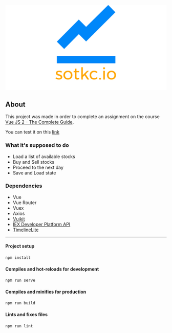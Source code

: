 <p align="center">
  <img src='src/assets/logo.png' />
</p>

## About

This project was made in order to complete an assignment on the course [Vue JS 2 - The Complete Guide](https://www.udemy.com/vuejs-2-the-complete-guide/).

You can test it on this [link](https://andre000.github.io/sotkc/)

### What it's supposed to do

- Load a list of available stocks
- Buy and Sell stocks
- Proceed to the next day
- Save and Load state

### Dependencies
- Vue
- Vue Router
- Vuex
- Axios
- [Vuikit](https://vuikit.js.org/)
- [IEX Developer Platform API](https://iextrading.com/developer/)
- [TimelineLite](https://greensock.com/timelinelite)

---

#### Project setup
```
npm install
```

#### Compiles and hot-reloads for development
```
npm run serve
```

#### Compiles and minifies for production
```
npm run build
```

#### Lints and fixes files
```
npm run lint
```
